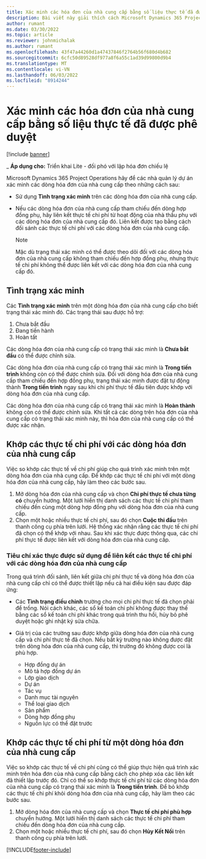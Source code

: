 ```yaml
---
title: Xác minh các hóa đơn của nhà cung cấp bằng số liệu thực tế đã được phê duyệt
description: Bài viết này giải thích cách Microsoft Dynamics 365 Project Operations hãy để các nhà quản lý dự án xác minh hóa đơn của nhà cung cấp với các thực tế đã được phê duyệt khi các nhà thầu thực hiện công việc và thời gian được ghi lại, cũng như các chi phí và vật liệu được các thành viên trong nhóm dự án sử dụng.
author: rumant
ms.date: 03/30/2022
ms.topic: article
ms.reviewer: johnmichalak
ms.author: rumant
ms.openlocfilehash: 43f47a44260d1a47437846f2764b56f680d4b682
ms.sourcegitcommit: 6cfc50d89528df977a8f6a55c1ad39d99800d9b4
ms.translationtype: MT
ms.contentlocale: vi-VN
ms.lasthandoff: 06/03/2022
ms.locfileid: "8914244"
---
```

# <a name="verification-of-vendor-invoices-with-approved-actuals"></a>Xác minh các hóa đơn của nhà cung cấp bằng số liệu thực tế đã được phê duyệt

[!include [banner](../../includes/dataverse-preview.md)]

_ **Áp dụng cho:** Triển khai Lite - đối phó với lập hóa đơn chiếu lệ

Microsoft Dynamics 365 Project Operations hãy để các nhà quản lý dự án xác minh các dòng hóa đơn của nhà cung cấp theo những cách sau:

- Sử dụng **Tình trạng xác minh** trên các dòng hóa đơn của nhà cung cấp.
- Nếu các dòng hóa đơn của nhà cung cấp tham chiếu đến dòng hợp đồng phụ, hãy liên kết thực tế chi phí từ hoạt động của nhà thầu phụ với các dòng hóa đơn của nhà cung cấp đó. Liên kết được tạo bằng cách đối sánh các thực tế chi phí với các dòng hóa đơn của nhà cung cấp.

    > [!NOTE]
    > Mặc dù trạng thái xác minh có thể được theo dõi đối với các dòng hóa đơn của nhà cung cấp không tham chiếu đến hợp đồng phụ, nhưng thực tế chi phí không thể được liên kết với các dòng hóa đơn của nhà cung cấp đó.

## <a name="verification-status"></a>Tình trạng xác minh

Các **Tình trạng xác minh** trên một dòng hóa đơn của nhà cung cấp cho biết trạng thái xác minh đó. Các trạng thái sau được hỗ trợ:

1. Chưa bắt đầu
2. Đang tiến hành
3. Hoàn tất

Các dòng hóa đơn của nhà cung cấp có trạng thái xác minh là **Chưa bắt đầu** có thể được chỉnh sửa.

Các dòng hóa đơn của nhà cung cấp có trạng thái xác minh là **Trong tiến trình** không còn có thể được chỉnh sửa. Đối với dòng hóa đơn của nhà cung cấp tham chiếu đến hợp đồng phụ, trạng thái xác minh được đặt tự động thành **Trong tiến trình** ngay sau khi chi phí thực tế đầu tiên được khớp với dòng hóa đơn của nhà cung cấp.

Các dòng hóa đơn của nhà cung cấp có trạng thái xác minh là **Hoàn thành** không còn có thể được chỉnh sửa. Khi tất cả các dòng trên hóa đơn của nhà cung cấp có trạng thái xác minh này, thì hóa đơn của nhà cung cấp có thể được xác nhận.

## <a name="match-cost-actuals-to-vendor-invoice-lines"></a>Khớp các thực tế chi phí với các dòng hóa đơn của nhà cung cấp

Việc so khớp các thực tế về chi phí giúp cho quá trình xác minh trên một dòng hóa đơn của nhà cung cấp. Để khớp các thực tế chi phí với một dòng hóa đơn của nhà cung cấp, hãy làm theo các bước sau.

1. Mở dòng hóa đơn của nhà cung cấp và chọn **Chi phí thực tế chưa từng có** chuyển hướng. Một lưới hiển thị danh sách các thực tế chi phí tham chiếu đến cùng một dòng hợp đồng phụ với dòng hóa đơn của nhà cung cấp.
2. Chọn một hoặc nhiều thực tế chi phí, sau đó chọn **Cuộc thi đấu** trên thanh công cụ phía trên lưới. Hệ thống xác nhận rằng các thực tế chi phí đã chọn có thể khớp với nhau. Sau khi xác thực được thông qua, các chi phí thực tế được liên kết với dòng hóa đơn của nhà cung cấp.

### <a name="validation-criteria-that-are-used-to-link-cost-actuals-to-vendor-invoice-lines"></a>Tiêu chí xác thực được sử dụng để liên kết các thực tế chi phí với các dòng hóa đơn của nhà cung cấp

Trong quá trình đối sánh, liên kết giữa chi phí thực tế và dòng hóa đơn của nhà cung cấp chỉ có thể được thiết lập nếu cả hai điều kiện sau được đáp ứng:

- Các **Tình trạng điều chỉnh** trường cho mọi chi phí thực tế đã chọn phải để trống. Nói cách khác, các sổ kế toán chi phí không được thay thế bằng các sổ kế toán chi phí khác trong quá trình thu hồi, hủy bỏ phê duyệt hoặc ghi nhật ký sửa chữa.
- Giá trị của các trường sau được khớp giữa dòng hóa đơn của nhà cung cấp và chi phí thực tế đã chọn. Nếu bất kỳ trường nào không được đặt trên dòng hóa đơn của nhà cung cấp, thì trường đó không được coi là phù hợp.

    - Hợp đồng dự án
    - Mô tả hợp đồng dự án
    - Lớp giao dịch
    - Dự án
    - Tác vụ
    - Danh mục tài nguyên
    - Thể loại giao dịch
    - Sản phẩm
    - Dòng hợp đồng phụ
    - Nguồn lực có thể đặt trước

## <a name="unmatch-cost-actuals-from-a-vendor-invoice-line"></a>Khớp các thực tế chi phí từ một dòng hóa đơn của nhà cung cấp

Việc so khớp các thực tế về chi phí cũng có thể giúp thực hiện quá trình xác minh trên hóa đơn của nhà cung cấp bằng cách cho phép xóa các liên kết đã thiết lập trước đó. Chỉ có thể so khớp thực tế chi phí từ các dòng hóa đơn của nhà cung cấp có trạng thái xác minh là **Trong tiến trình**. Để bỏ khớp các thực tế chi phí khỏi dòng hóa đơn của nhà cung cấp, hãy làm theo các bước sau.

1. Mở dòng hóa đơn của nhà cung cấp và chọn **Thực tế chi phí phù hợp** chuyển hướng. Một lưới hiển thị danh sách các thực tế chi phí tham chiếu đến dòng hóa đơn của nhà cung cấp.
2. Chọn một hoặc nhiều thực tế chi phí, sau đó chọn **Hủy Kết Nối** trên thanh công cụ phía trên lưới.

[!INCLUDE[footer-include](../../includes/footer-banner.md)]
